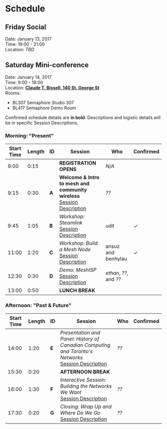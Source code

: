 # Schedule

## Friday Social

Date: January 13, 2017  
Time: 19:00 - 21:00  
Location: _TBD_

## Saturday Mini-conference

Date: January 14, 2017  
Time: 9:00 - 18:00  
Location: **[Claude T. Bissell, 140 St. George St](http://osm.org/go/ZX6Bw~WNh--?m=)**  
Rooms:

- BL307 Semaphore Studio 307
- BL417 Semaphore Demo Room

Confirmed schedule details are **in bold**. Descriptions and logistic details will be in specific Session Descriptions.

### Morning: "Present"

| Start Time | Length | ID | Session | Who | Confirmed |
| --- | --- | --- | --- | --- | --- |
| 9:00 | 0:15 |  | **REGISTRATION OPENS** | _N/A_ |   |
| 9:15 | 0:30 | **A** | **Welcome & Intro to mesh and community wireless**  <br /> [Session Description]() | _??_ |   |
| 9:45 | 1:05 | **B** | _Workshop: Steamlink_  <br /> [Session Description]() | udit | ✓ |
| 11:00 | 1:20 | **C** | _Workshop: Build a Mesh Node_  <br /> [Session Description](https://github.com/tomeshnet/mini-conf-2017/blob/master/sessions/session-c.md) | ansuz and benhylau | ✓ |
| 12:30 | 0:30 | **D** | _Demo: MeshISP_  <br /> [Session Description]() | _ethan_, _??_, and _??_ |   |
| 13:00 | 0:50 |  | **LUNCH BREAK** |   |   |

### Afternoon: "Past & Future"

| Start Time | Length | ID | Session | Who | Confirmed |
| --- | --- | --- | --- | --- | --- |
| 14:00 | 1:20 | **E** | _Presentation and Panel: History of Canadian Computing and Toronto's Networks_  <br /> [Session Description]()  | _??_ |   |
| 15:30 | 0:20 |  | **AFTERNOON BREAK** |   |   |
| 16:00 | 1:30 | **F** | _Interactive Session: Building the Networks We Want_  <br /> [Session Description]() | _??_ |   |
| 17:30 | 0:20 | **G** | _Closing: Wrap Up and Where Do We Go_  <br /> [Session Description]() | _??_ |   |
